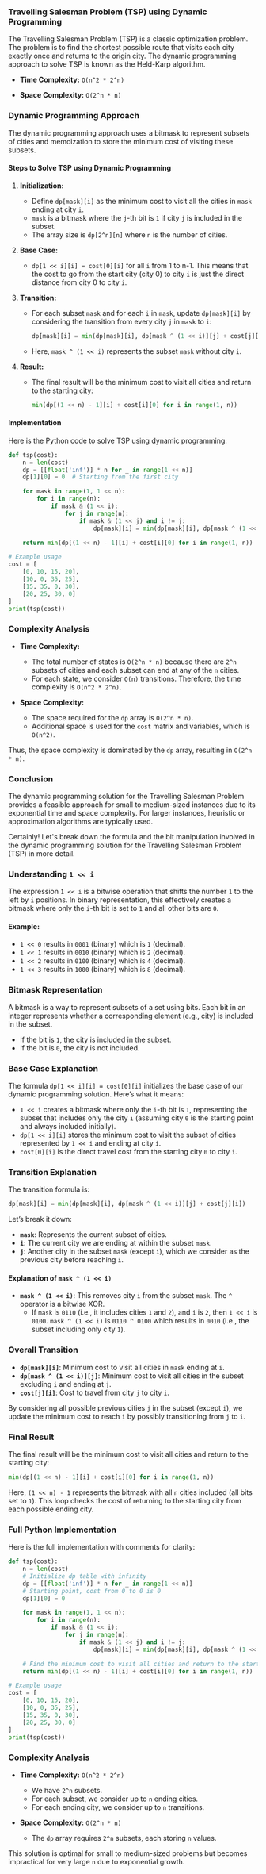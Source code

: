 ### Travelling Salesman Problem (TSP) using Dynamic Programming

The Travelling Salesman Problem (TSP) is a classic optimization problem. The problem is to find the shortest possible route that visits each city exactly once and returns to the origin city. The dynamic programming approach to solve TSP is known as the Held-Karp algorithm.

- **Time Complexity:** `O(n^2 * 2^n)`

- **Space Complexity:** `O(2^n * n)`

### Dynamic Programming Approach

The dynamic programming approach uses a bitmask to represent subsets of cities and memoization to store the minimum cost of visiting these subsets.

#### Steps to Solve TSP using Dynamic Programming

1. **Initialization:**
   - Define `dp[mask][i]` as the minimum cost to visit all the cities in `mask` ending at city `i`.
   - `mask` is a bitmask where the `j`-th bit is `1` if city `j` is included in the subset.
   - The array size is `dp[2^n][n]` where `n` is the number of cities.

2. **Base Case:**
   - `dp[1 << i][i] = cost[0][i]` for all `i` from 1 to n-1. This means that the cost to go from the start city (city 0) to city `i` is just the direct distance from city 0 to city `i`.

3. **Transition:**
   - For each subset `mask` and for each `i` in `mask`, update `dp[mask][i]` by considering the transition from every city `j` in `mask` to `i`:
     ```python
     dp[mask][i] = min(dp[mask][i], dp[mask ^ (1 << i)][j] + cost[j][i])
     ```
   - Here, `mask ^ (1 << i)` represents the subset `mask` without city `i`.

4. **Result:**
   - The final result will be the minimum cost to visit all cities and return to the starting city:
     ```python
     min(dp[(1 << n) - 1][i] + cost[i][0] for i in range(1, n))
     ```

#### Implementation

Here is the Python code to solve TSP using dynamic programming:

```python
def tsp(cost):
    n = len(cost)
    dp = [[float('inf')] * n for _ in range(1 << n)]
    dp[1][0] = 0  # Starting from the first city

    for mask in range(1, 1 << n):
        for i in range(n):
            if mask & (1 << i):
                for j in range(n):
                    if mask & (1 << j) and i != j:
                        dp[mask][i] = min(dp[mask][i], dp[mask ^ (1 << i)][j] + cost[j][i])

    return min(dp[(1 << n) - 1][i] + cost[i][0] for i in range(1, n))

# Example usage
cost = [
    [0, 10, 15, 20],
    [10, 0, 35, 25],
    [15, 35, 0, 30],
    [20, 25, 30, 0]
]
print(tsp(cost))
```

### Complexity Analysis

- **Time Complexity:**
  - The total number of states is `O(2^n * n)` because there are `2^n` subsets of cities and each subset can end at any of the `n` cities.
  - For each state, we consider `O(n)` transitions. Therefore, the time complexity is `O(n^2 * 2^n)`.

- **Space Complexity:**
  - The space required for the `dp` array is `O(2^n * n)`.
  - Additional space is used for the `cost` matrix and variables, which is `O(n^2)`.

Thus, the space complexity is dominated by the `dp` array, resulting in `O(2^n * n)`.

### Conclusion

The dynamic programming solution for the Travelling Salesman Problem provides a feasible approach for small to medium-sized instances due to its exponential time and space complexity. For larger instances, heuristic or approximation algorithms are typically used.

Certainly! Let's break down the formula and the bit manipulation involved in the dynamic programming solution for the Travelling Salesman Problem (TSP) in more detail.

### Understanding `1 << i`

The expression `1 << i` is a bitwise operation that shifts the number `1` to the left by `i` positions. In binary representation, this effectively creates a bitmask where only the `i`-th bit is set to `1` and all other bits are `0`.

#### Example:
- `1 << 0` results in `0001` (binary) which is `1` (decimal).
- `1 << 1` results in `0010` (binary) which is `2` (decimal).
- `1 << 2` results in `0100` (binary) which is `4` (decimal).
- `1 << 3` results in `1000` (binary) which is `8` (decimal).

### Bitmask Representation

A bitmask is a way to represent subsets of a set using bits. Each bit in an integer represents whether a corresponding element (e.g., city) is included in the subset.

- If the bit is `1`, the city is included in the subset.
- If the bit is `0`, the city is not included.

### Base Case Explanation

The formula `dp[1 << i][i] = cost[0][i]` initializes the base case of our dynamic programming solution. Here’s what it means:

- `1 << i` creates a bitmask where only the `i`-th bit is `1`, representing the subset that includes only the city `i` (assuming city `0` is the starting point and always included initially).
- `dp[1 << i][i]` stores the minimum cost to visit the subset of cities represented by `1 << i` and ending at city `i`.
- `cost[0][i]` is the direct travel cost from the starting city `0` to city `i`.

### Transition Explanation

The transition formula is:
```python
dp[mask][i] = min(dp[mask][i], dp[mask ^ (1 << i)][j] + cost[j][i])
```
Let’s break it down:

- **`mask`**: Represents the current subset of cities.
- **`i`**: The current city we are ending at within the subset `mask`.
- **`j`**: Another city in the subset `mask` (except `i`), which we consider as the previous city before reaching `i`.

#### Explanation of `mask ^ (1 << i)`

- **`mask ^ (1 << i)`**: This removes city `i` from the subset `mask`. The `^` operator is a bitwise XOR.
  - If `mask` is `0110` (i.e., it includes cities `1` and `2`), and `i` is `2`, then `1 << i` is `0100`. `mask ^ (1 << i)` is `0110 ^ 0100` which results in `0010` (i.e., the subset including only city `1`).

### Overall Transition

- **`dp[mask][i]`**: Minimum cost to visit all cities in `mask` ending at `i`.
- **`dp[mask ^ (1 << i)][j]`**: Minimum cost to visit all cities in the subset excluding `i` and ending at `j`.
- **`cost[j][i]`**: Cost to travel from city `j` to city `i`.

By considering all possible previous cities `j` in the subset (except `i`), we update the minimum cost to reach `i` by possibly transitioning from `j` to `i`.

### Final Result

The final result will be the minimum cost to visit all cities and return to the starting city:
```python
min(dp[(1 << n) - 1][i] + cost[i][0] for i in range(1, n))
```
Here, `(1 << n) - 1` represents the bitmask with all `n` cities included (all bits set to `1`). This loop checks the cost of returning to the starting city from each possible ending city.

### Full Python Implementation

Here is the full implementation with comments for clarity:

```python
def tsp(cost):
    n = len(cost)
    # Initialize dp table with infinity
    dp = [[float('inf')] * n for _ in range(1 << n)]
    # Starting point, cost from 0 to 0 is 0
    dp[1][0] = 0

    for mask in range(1, 1 << n):
        for i in range(n):
            if mask & (1 << i):
                for j in range(n):
                    if mask & (1 << j) and i != j:
                        dp[mask][i] = min(dp[mask][i], dp[mask ^ (1 << i)][j] + cost[j][i])

    # Find the minimum cost to visit all cities and return to the start
    return min(dp[(1 << n) - 1][i] + cost[i][0] for i in range(1, n))

# Example usage
cost = [
    [0, 10, 15, 20],
    [10, 0, 35, 25],
    [15, 35, 0, 30],
    [20, 25, 30, 0]
]
print(tsp(cost))
```

### Complexity Analysis

- **Time Complexity:** `O(n^2 * 2^n)`
  - We have `2^n` subsets.
  - For each subset, we consider up to `n` ending cities.
  - For each ending city, we consider up to `n` transitions.

- **Space Complexity:** `O(2^n * n)`
  - The `dp` array requires `2^n` subsets, each storing `n` values.

This solution is optimal for small to medium-sized problems but becomes impractical for very large `n` due to exponential growth.